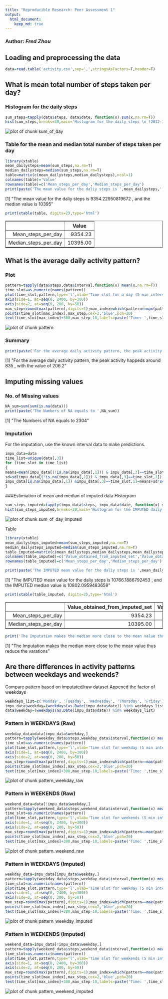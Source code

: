 ```yaml
---
title: "Reproducible Research: Peer Assessment 1"
output: 
  html_document:
    keep_md: true
---
```

### Author: *Fred Zhou* 

## Loading and preprocessing the data

```r
data=read.table('activity.csv',sep=',',stringsAsFactors=T,header=T)
```

## What is mean total number of steps taken per day?
### Histogram for the daily steps

```r
sum_steps=tapply(data$steps, data$date, function(x) sum(x,na.rm=T))
hist(sum_steps,breaks=30,main='Histogram for the daily steps \n (2012-10-01 to 2012-11-30)',xlab='Total steps in a day',ylab='Number of days')
```

![plot of chunk sum_of_day](figure/sum_of_day-1.png) 

### Table for the mean and median total number of steps taken per day


```r
library(xtable)
mean_dailysteps=mean(sum_steps,na.rm=T)
median_dailysteps=median(sum_steps,na.rm=T)
table=matrix(c(mean_dailysteps,median_dailysteps),ncol=1)
colnames(table)='Value'
rownames(table)=c('Mean_steps_per_day','Median_steps_per_day')
print(paste('The mean value for the daliy steps is ',mean_dailysteps,', and the median value is',median_dailysteps))
```

[1] "The mean value for the daliy steps is  9354.22950819672 , and the median value is 10395"

```r
print(xtable(table, digits=2),type='html')
```

<!-- html table generated in R 3.1.0 by xtable 1.7-4 package -->
<!-- Mon Oct 12 19:33:24 2015 -->
<table border=1>
<tr> <th>  </th> <th> Value </th>  </tr>
  <tr> <td align="right"> Mean_steps_per_day </td> <td align="right"> 9354.23 </td> </tr>
  <tr> <td align="right"> Median_steps_per_day </td> <td align="right"> 10395.00 </td> </tr>
   </table>

## What is the average daily activity pattern?
### Plot

```r
pattern=tapply(data$steps,data$interval,function(x) mean(x,na.rm=T))
time_slot=as.numeric(names(pattern))
plot(time_slot,pattern,type='l',xlab='Time slot for a day (5 min interval)',ylab='Mean daliy steps collapsed in time slot (24hrs)',axes=FALSE)
axis(side=1, at=seq(0, 2400, by=300))
axis(side=2, at=seq(0, 200, by=50))
max_step=round(max(pattern),digits=1);max_index=which(pattern==max(pattern),pattern)
points(time_slot[max_index],max_step,cex=2,'blue',pch=20)
text(time_slot[max_index]+300,max_step-10,labels=paste('Time: ',time_slot[max_index],'\nsteps ',max_step),cex=1)
```

![plot of chunk pattern](figure/pattern-1.png) 
### Summary

```r
print(paste('For the average daily activity pattern, the peak activity happeds around   ',time_slot[max_index],', with the value of   ',max_step))
```

[1] "For the average daily activity pattern, the peak activity happeds around    835 , with the value of    206.2"

## Imputing missing values
### No. of Missing values

```r
NA_sum=sum(sum(is.na(data)))
print(paste('The Numbers of NA equals to ',NA_sum))
```

[1] "The Numbers of NA equals to  2304"
### Imputation
For the imputation, use the known interval data to make predictions.

```r
impu_data=data
time_list=unique(data[,3])
for (time_slot in time_list)
{
means=mean(impu_data[(!is.na(impu_data[,1])) & impu_data[,3]==time_slot,1])
sd=sd(impu_data[(!is.na(impu_data[,1])) & impu_data[,3]==time_slot,1])
impu_data[is.na(impu_data[,1]) &impu_data[,3]==time_slot,1]=means+sd*scale(rnorm(dim(impu_data[is.na(impu_data[,1]) & impu_data[,3]==time_slot,])[1]))
}
```
###Estimiation of mean and median of imputed data
Histogram 

```r
sum_steps_imputed=tapply(impu_data$steps, impu_data$date, function(x) sum(x,na.rm=T))
hist(sum_steps_imputed,breaks=30,main='Histogram for the IMPUTED daily steps \n (2012-10-01 to 2012-11-30)',xlab='Total steps in a day',ylab='Number of days')
```

![plot of chunk sum_of_day_imputed](figure/sum_of_day_imputed-1.png) 

Table


```r
library(xtable)
mean_dailysteps_imputed=mean(sum_steps_imputed,na.rm=T)
median_dailysteps_imputed=median(sum_steps_imputed,na.rm=T)
table_imputed=matrix(c(mean_dailysteps,median_dailysteps,mean_dailysteps_imputed,median_dailysteps_imputed),ncol=2)
colnames(table_imputed)=c('Value_obtained_from_imputed_set','Value_obtained_from_original_set')
rownames(table_imputed)=c('Mean_steps_per_day','Median_steps_per_day')

print(paste('The IMPUTED mean value for the daliy steps is ',mean_dailysteps_imputed,', and the IMPUTED median value is',median_dailysteps_imputed))
```

[1] "The IMPUTED mean value for the daliy steps is  10766.1886792453 , and the IMPUTED median value is 10802.0959483659"

```r
print(xtable(table_imputed, digits=2),type='html')
```

<!-- html table generated in R 3.1.0 by xtable 1.7-4 package -->
<!-- Mon Oct 12 19:33:26 2015 -->
<table border=1>
<tr> <th>  </th> <th> Value_obtained_from_imputed_set </th> <th> Value_obtained_from_original_set </th>  </tr>
  <tr> <td align="right"> Mean_steps_per_day </td> <td align="right"> 9354.23 </td> <td align="right"> 10766.19 </td> </tr>
  <tr> <td align="right"> Median_steps_per_day </td> <td align="right"> 10395.00 </td> <td align="right"> 10802.10 </td> </tr>
   </table>

```r
print('The Imputation makes the median more close to the mean value thus reduce the varations')
```

[1] "The Imputation makes the median more close to the mean value thus reduce the varations"


## Are there differences in activity patterns between weekdays and weekends?
Compare pattern based on imputated/raw dataset
Appened the factor of weekdays


```r
weekdays_list=c('Monday', 'Tuesday', 'Wednesday', 'Thursday', 'Friday')
impu_data$weekday=(weekdays(as.Date(impu_data$date)) %in% weekdays_list)
data$weekday=(weekdays(as.Date(impu_data$date)) %in% weekdays_list)
```

### Pattern in WEEKDAYS (Raw)


```r
weekday_data=data[impu_data$weekday,]
pattern=tapply(weekday_data$steps,weekday_data$interval,function(x) mean(x,na.rm=T))
time_slot=as.numeric(names(pattern))
plot(time_slot,pattern,type='l',xlab='Time slot for weekday (5 min interval)',ylab='Mean daliy steps collapsed in time slot (24hrs)',axes=FALSE)
axis(side=1, at=seq(0, 2400, by=300))
axis(side=2, at=seq(0, 200, by=50))
max_step=round(max(pattern),digits=1);max_index=which(pattern==max(pattern),pattern)
points(time_slot[max_index],max_step,cex=2,'blue',pch=20)
text(time_slot[max_index]+300,max_step-10,labels=paste('Time: ',time_slot[max_index],'\nsteps ',max_step),cex=1)
```

![plot of chunk pattern_weekday_raw](figure/pattern_weekday_raw-1.png) 

### Pattern in WEEKENDS (Raw)


```r
weekend_data=data[!impu_data$weekday,]
pattern=tapply(weekend_data$steps,weekend_data$interval,function(x) mean(x,na.rm=T))
time_slot=as.numeric(names(pattern))
plot(time_slot,pattern,type='l',xlab='Time slot for weekends (5 min interval)',ylab='Mean daliy steps collapsed in time slot (24hrs)',axes=FALSE)
axis(side=1, at=seq(0, 2400, by=300))
axis(side=2, at=seq(0, 200, by=50))
max_step=round(max(pattern),digits=1);max_index=which(pattern==max(pattern),pattern)
points(time_slot[max_index],max_step,cex=2,'blue',pch=20)
text(time_slot[max_index]+300,max_step-10,labels=paste('Time: ',time_slot[max_index],'\nsteps ',max_step),cex=1)
```

![plot of chunk pattern_weekend_raw](figure/pattern_weekend_raw-1.png) 

### Pattern in WEEKDAYS (Imputed)


```r
weekday_data=impu_data[impu_data$weekday,]
pattern=tapply(weekday_data$steps,weekday_data$interval,function(x) mean(x,na.rm=T))
time_slot=as.numeric(names(pattern))
plot(time_slot,pattern,type='l',xlab='Time slot for weekday (5 min interval)',ylab='Mean daliy steps collapsed in time slot (24hrs)',axes=FALSE)
axis(side=1, at=seq(0, 2400, by=300))
axis(side=2, at=seq(0, 200, by=50))
max_step=round(max(pattern),digits=1);max_index=which(pattern==max(pattern),pattern)
points(time_slot[max_index],max_step,cex=2,'blue',pch=20)
text(time_slot[max_index]+300,max_step-10,labels=paste('Time: ',time_slot[max_index],'\nsteps ',max_step),cex=1)
```

![plot of chunk pattern_weekday_imputed](figure/pattern_weekday_imputed-1.png) 

### Pattern in WEEKENDS (Imputed)


```r
weekend_data=impu_data[!impu_data$weekday,]
pattern=tapply(weekend_data$steps,weekend_data$interval,function(x) mean(x,na.rm=T))
time_slot=as.numeric(names(pattern))
plot(time_slot,pattern,type='l',xlab='Time slot for weekends (5 min interval)',ylab='Mean daliy steps collapsed in time slot (24hrs)',axes=FALSE)
axis(side=1, at=seq(0, 2400, by=300))
axis(side=2, at=seq(0, 200, by=50))
max_step=round(max(pattern),digits=1);max_index=which(pattern==max(pattern),pattern)
points(time_slot[max_index],max_step,cex=2,'blue',pch=20)
text(time_slot[max_index]+300,max_step-10,labels=paste('Time: ',time_slot[max_index],'\nsteps ',max_step),cex=1)
```

![plot of chunk pattern_weekend_imputed](figure/pattern_weekend_imputed-1.png) 


